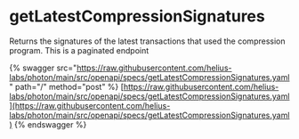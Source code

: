 # getLatestCompressionSignatures

Returns the signatures of the latest transactions that used the compression program. This is a paginated endpoint

{% swagger src="https://raw.githubusercontent.com/helius-labs/photon/main/src/openapi/specs/getLatestCompressionSignatures.yaml" path="/" method="post" %}
[https://raw.githubusercontent.com/helius-labs/photon/main/src/openapi/specs/getLatestCompressionSignatures.yaml](https://raw.githubusercontent.com/helius-labs/photon/main/src/openapi/specs/getLatestCompressionSignatures.yaml)
{% endswagger %}
